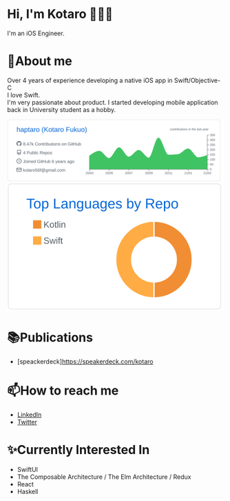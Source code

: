 # Hi, I'm Kotaro 👋👨‍💻
I'm an iOS Engineer.<br>

# 📝About me
Over 4 years of experience developing a native iOS app in Swift/Objective-C<br>
I love Swift.<br>
I'm very passionate about product.
I started developing mobile application back in University student as a hobby.

[![](https://raw.githubusercontent.com/haptaro/haptaro/main/profile-summary-card-output/github/0-profile-details.svg)](https://github.com/vn7n24fzkq/github-profile-summary-cards)
[![](https://raw.githubusercontent.com/haptaro/haptaro/main/profile-summary-card-output/github/1-repos-per-language.svg)](https://github.com/vn7n24fzkq/github-profile-summary-cards)

# 📚Publications
- [speackerdeck]https://speakerdeck.com/kotaro

# 📫How to reach me
- [LinkedIn](https://www.linkedin.com/in/kotaro-fukuo)
- [Twitter](https://twitter.com/haptaro)

# ✨Currently Interested In
- SwiftUI
- The Composable Architecture / The Elm Architecture / Redux
- React
- Haskell
